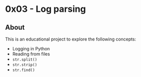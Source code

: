 # 0x03 - Log parsing

## About

This is an educational project to explore the following concepts:

* Logging in Python
* Reading from files
* `str.split()`
* `str.strip()`
* `str.find()`
